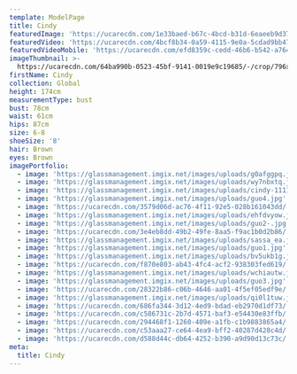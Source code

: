 ```yaml
---
template: ModelPage
title: Cindy
featuredImage: 'https://ucarecdn.com/1e33baed-b67c-4bcd-b31d-6eaeeb9d37f1/'
featuredVideo: 'https://ucarecdn.com/4bcf8b34-0a59-4115-9e0a-5cdad9bb4760/'
featuredVideoMobile: 'https://ucarecdn.com/efd8359c-cedd-46b6-b542-a764f9561f2c/'
imageThumbnail: >-
  https://ucarecdn.com/64ba990b-0523-45bf-9141-0019e9c19685/-/crop/796x598/384,838/-/preview/
firstName: Cindy
collection: Global
height: 174cm
measurementType: bust
bust: 78cm
waist: 61cm
hips: 87cm
size: 6-8
shoeSize: '8'
hair: Brown
eyes: Brown
imagePortfolio:
  - image: 'https://glassmanagement.imgix.net/images/uploads/g0afggpq.jpg'
  - image: 'https://glassmanagement.imgix.net/images/uploads/wy7nbxtq.jpg'
  - image: 'https://glassmanagement.imgix.net/images/uploads/cindy-1111.jpg'
  - image: 'https://glassmanagement.imgix.net/images/uploads/guo4.jpg'
  - image: 'https://ucarecdn.com/3579d06d-ac76-4f11-92e5-028b161043dd/'
  - image: 'https://glassmanagement.imgix.net/images/uploads/ehfdvyow.jpg'
  - image: 'https://glassmanagement.imgix.net/images/uploads/guo2-.jpg'
  - image: 'https://ucarecdn.com/3e4eb8dd-49b2-49fe-8aa5-f9ac1b0d2b86/'
  - image: 'https://glassmanagement.imgix.net/images/uploads/sassa_ea.jpg'
  - image: 'https://glassmanagement.imgix.net/images/uploads/guo1.jpg'
  - image: 'https://glassmanagement.imgix.net/images/uploads/bv5ukb1g.jpg'
  - image: 'https://ucarecdn.com/f870e803-ab43-4fc4-acf2-938303fed619/'
  - image: 'https://glassmanagement.imgix.net/images/uploads/wchiautw.jpg'
  - image: 'https://glassmanagement.imgix.net/images/uploads/guo3.jpg'
  - image: 'https://ucarecdn.com/28322b86-c06b-4646-aa01-4f5ef05edf9e/'
  - image: 'https://glassmanagement.imgix.net/images/uploads/qi0l1tuw.jpg'
  - image: 'https://ucarecdn.com/686fa344-3d12-4ed9-bdad-eb2970d1df73/'
  - image: 'https://ucarecdn.com/c586731c-2b7d-4571-baf3-e54430e83ffb/'
  - image: 'https://ucarecdn.com/294468f1-1260-409e-a1fb-c1b9883865a4/'
  - image: 'https://ucarecdn.com/c53aaa27-ce64-4ea9-bff2-40287d428c4d/'
  - image: 'https://ucarecdn.com/d588d44c-db64-4252-b390-a9d90d13c73c/'
meta:
  title: Cindy
---
```


